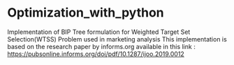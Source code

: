 # Optimization_with_python
Implementation of BIP Tree formulation for  Weighted Target Set Selection(WTSS) Problem used in marketing analysis
This implementation is based on the research paper by informs.org available in this link : https://pubsonline.informs.org/doi/pdf/10.1287/ijoo.2019.0012
